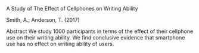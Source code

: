 A Study of The Effect of Cellphones on Writing Ability

Smith, A.; Anderson, T. (2017)

Abstract
We study 1000 participants in terms of the effect of their cellphone use on their writing ability. We find conclusive evidence that smartphone use has no effect on writing ability of users.
